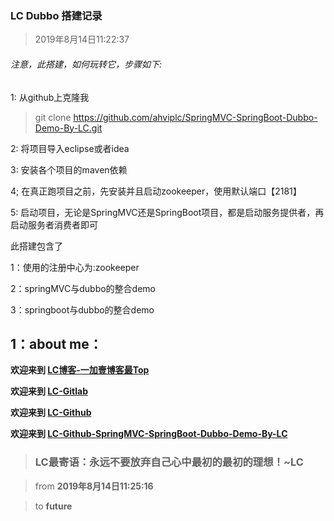 ### LC Dubbo 搭建记录

> 2019年8月14日11:22:37

###### 注意，此搭建，如何玩转它，步骤如下:

1: 从github上克隆我

> git clone https://github.com/ahviplc/SpringMVC-SpringBoot-Dubbo-Demo-By-LC.git

2: 将项目导入eclipse或者idea

3: 安装各个项目的maven依赖

4; 在真正跑项目之前，先安装并且启动zookeeper，使用默认端口【2181】

5: 启动项目，无论是SpringMVC还是SpringBoot项目，都是启动服务提供者，再启动服务者消费者即可

此搭建包含了

1：使用的注册中心为:zookeeper

2：springMVC与dubbo的整合demo

3：springboot与dubbo的整合demo

## 1：about me：

**欢迎来到 [LC博客-一加壹博客最Top](http://www.oneplusone.vip)**

**欢迎来到 [LC-Gitlab](https://gitlab.com/ahviplc)**

**欢迎来到 [LC-Github](https://github.com/ahviplc)**

**欢迎来到 [LC-Github-SpringMVC-SpringBoot-Dubbo-Demo-By-LC](https://github.com/ahviplc/SpringMVC-SpringBoot-Dubbo-Demo-By-LC)**

> ### LC最寄语：永远不要放弃自己心中最初的最初的理想！~LC

> from **2019年8月14日11:25:16**

> to **future**